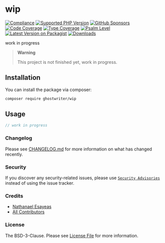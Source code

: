 # wip

[![Compliance](https://github.com/ghostwriter/wip/actions/workflows/compliance.yml/badge.svg)](https://github.com/ghostwriter/wip/actions/workflows/compliance.yml)
[![Supported PHP Version](https://badgen.net/packagist/php/ghostwriter/wip?color=8892bf)](https://www.php.net/supported-versions)
[![GitHub Sponsors](https://img.shields.io/github/sponsors/ghostwriter?label=Sponsor+@ghostwriter/wip&logo=GitHub+Sponsors)](https://github.com/sponsors/ghostwriter)
[![Code Coverage](https://codecov.io/gh/ghostwriter/wip/branch/main/graph/badge.svg?token=UPDATE_TOKEN)](https://codecov.io/gh/ghostwriter/wip)
[![Type Coverage](https://shepherd.dev/github/ghostwriter/wip/coverage.svg)](https://shepherd.dev/github/ghostwriter/wip)
[![Psalm Level](https://shepherd.dev/github/ghostwriter/wip/level.svg)](https://psalm.dev/docs/running_psalm/error_levels)
[![Latest Version on Packagist](https://badgen.net/packagist/v/ghostwriter/wip)](https://packagist.org/packages/ghostwriter/wip)
[![Downloads](https://badgen.net/packagist/dt/ghostwriter/wip?color=blue)](https://packagist.org/packages/ghostwriter/wip)

work in progress

> **Warning**
>
> This project is not finished yet, work in progress.

## Installation

You can install the package via composer:

``` bash
composer require ghostwriter/wip
```

## Usage

```php
// work in progress
```

### Changelog

Please see [CHANGELOG.md](./CHANGELOG.md) for more information on what has changed recently.

### Security

If you discover any security-related issues, please use [`Security Advisories`](https://github.com/ghostwriter/wip/security/advisories/new) instead of using the issue tracker.

### Credits

- [Nathanael Esayeas](https://github.com/ghostwriter)
- [All Contributors](https://github.com/ghostwriter/psalm-plugin/contributors)

### License

The BSD-3-Clause. Please see [License File](./LICENSE) for more information.
